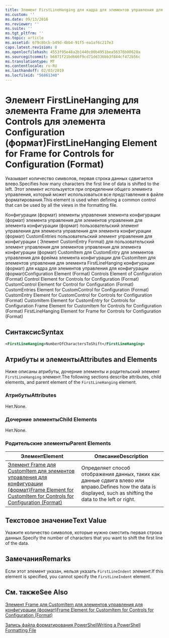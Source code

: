 ```yaml
---
title: Элемент FirstLineHanging для кадра для элементов управления для конфигурации (формат) | Документация Майкрософт
ms.custom: ''
ms.date: 09/13/2016
ms.reviewer: ''
ms.suite: ''
ms.tgt_pltfrm: ''
ms.topic: article
ms.assetid: 679c8bcb-b49d-4bb4-91f5-ea1af6c217e3
caps.latest.revision: 8
ms.openlocfilehash: 4553f95e48a2b1440c00b4951bea56376b00628a
ms.sourcegitcommit: b6871f21bd666f9cd71dd336bb3f844cf472b56c
ms.translationtype: MT
ms.contentlocale: ru-RU
ms.lasthandoff: 02/03/2019
ms.locfileid: "56861340"
---
```

# <a name="firstlinehanging-element-for-frame-for-controls-for-configuration-format"></a><span data-ttu-id="ee5ff-102">Элемент FirstLineHanging для элемента Frame для элемента Controls для элемента Configuration (формат)</span><span class="sxs-lookup"><span data-stu-id="ee5ff-102">FirstLineHanging Element for Frame for Controls for Configuration (Format)</span></span>

<span data-ttu-id="ee5ff-103">Указывает количество символов, первая строка данных сдвигается влево.</span><span class="sxs-lookup"><span data-stu-id="ee5ff-103">Specifies how many characters the first line of data is shifted to the left.</span></span> <span data-ttu-id="ee5ff-104">Этот элемент используется при определении общего элемента управления, который может использоваться все представления в файле форматирования.</span><span class="sxs-lookup"><span data-stu-id="ee5ff-104">This element is used when defining a common control that can be used by all the views in the formatting file.</span></span>

<span data-ttu-id="ee5ff-105">Конфигурации (формат) элементы управления элемента конфигурации (формат) элемента управления для элементов управления для элемента конфигурации (формат) пользовательский элемент управления для элемента управления для элемента конфигурации (формат) CustomEntries пользовательский элемент управления для конфигурации ( Элемент CustomEntry Format) для пользовательский элемент управления для элементов управления для элемента конфигурации (формат) CustomItem для CustomEntry для элементов управления для фрейма элемента конфигурации для CustomItem для элементов управления для элемента FirstLineHanging конфигурации (формат) для кадра для элементов управления для конфигурации (формат)</span><span class="sxs-lookup"><span data-stu-id="ee5ff-105">Configuration Element (Format) Controls Element of Configuration (Format) Control Element for Controls for Configuration (Format) CustomControl Element for Control for Configuration (Format) CustomEntries Element for CustomControl for Configuration (Format) CustomEntry Element for CustomControl for Controls for Configuration (Format) CustomItem Element for CustomEntry for Controls for Configuration Frame Element for CustomItem for Controls for Configuration (Format) FirstLineHanging Element for Frame for Controls for Configuration (Format)</span></span>

## <a name="syntax"></a><span data-ttu-id="ee5ff-106">Синтаксис</span><span class="sxs-lookup"><span data-stu-id="ee5ff-106">Syntax</span></span>

```xml
<FirstLineHanging>NumberOfCharactersToShift</FirstLineHanging>
```

## <a name="attributes-and-elements"></a><span data-ttu-id="ee5ff-107">Атрибуты и элементы</span><span class="sxs-lookup"><span data-stu-id="ee5ff-107">Attributes and Elements</span></span>

<span data-ttu-id="ee5ff-108">Ниже описаны атрибуты, дочерние элементы и родительский элемент `FirstLineHanging` элемент.</span><span class="sxs-lookup"><span data-stu-id="ee5ff-108">The following sections describe attributes, child elements, and parent element of the `FirstLineHanging` element.</span></span>

### <a name="attributes"></a><span data-ttu-id="ee5ff-109">Атрибуты</span><span class="sxs-lookup"><span data-stu-id="ee5ff-109">Attributes</span></span>

<span data-ttu-id="ee5ff-110">Нет.</span><span class="sxs-lookup"><span data-stu-id="ee5ff-110">None.</span></span>

### <a name="child-elements"></a><span data-ttu-id="ee5ff-111">Дочерние элементы</span><span class="sxs-lookup"><span data-stu-id="ee5ff-111">Child Elements</span></span>

<span data-ttu-id="ee5ff-112">Нет.</span><span class="sxs-lookup"><span data-stu-id="ee5ff-112">None.</span></span>

### <a name="parent-elements"></a><span data-ttu-id="ee5ff-113">Родительские элементы</span><span class="sxs-lookup"><span data-stu-id="ee5ff-113">Parent Elements</span></span>

|<span data-ttu-id="ee5ff-114">Элемент</span><span class="sxs-lookup"><span data-stu-id="ee5ff-114">Element</span></span>|<span data-ttu-id="ee5ff-115">Описание</span><span class="sxs-lookup"><span data-stu-id="ee5ff-115">Description</span></span>|
|-------------|-----------------|
|[<span data-ttu-id="ee5ff-116">Элемент Frame для CustomItem для элементов управления для конфигурации (формат)</span><span class="sxs-lookup"><span data-stu-id="ee5ff-116">Frame Element for CustomItem for Controls for Configuration (Format)</span></span>](./frame-element-for-customitem-for-controls-for-configuration-format.md)|<span data-ttu-id="ee5ff-117">Определяет способ отображения данных, таких как данные сдвига влево или вправо.</span><span class="sxs-lookup"><span data-stu-id="ee5ff-117">Defines how the data is displayed, such as shifting the data to the left or right.</span></span>|

## <a name="text-value"></a><span data-ttu-id="ee5ff-118">Текстовое значение</span><span class="sxs-lookup"><span data-stu-id="ee5ff-118">Text Value</span></span>

<span data-ttu-id="ee5ff-119">Укажите количество символов, которые нужно сместить первая строка данных.</span><span class="sxs-lookup"><span data-stu-id="ee5ff-119">Specify the number of characters that you want to shift the first line of the data.</span></span>

## <a name="remarks"></a><span data-ttu-id="ee5ff-120">Замечания</span><span class="sxs-lookup"><span data-stu-id="ee5ff-120">Remarks</span></span>

<span data-ttu-id="ee5ff-121">Если этот элемент указан, нельзя указать `FirstLineIndent` элемент.</span><span class="sxs-lookup"><span data-stu-id="ee5ff-121">If this element is specified, you cannot specify the `FirstLineIndent` element.</span></span>

## <a name="see-also"></a><span data-ttu-id="ee5ff-122">См. также</span><span class="sxs-lookup"><span data-stu-id="ee5ff-122">See Also</span></span>

[<span data-ttu-id="ee5ff-123">Элемент Frame для CustomItem для элементов управления для конфигурации (формат)</span><span class="sxs-lookup"><span data-stu-id="ee5ff-123">Frame Element for CustomItem for Controls for Configuration (Format)</span></span>](./frame-element-for-customitem-for-controls-for-configuration-format.md)

[<span data-ttu-id="ee5ff-124">Запись файла форматирования PowerShell</span><span class="sxs-lookup"><span data-stu-id="ee5ff-124">Writing a PowerShell Formatting File</span></span>](./writing-a-powershell-formatting-file.md)
